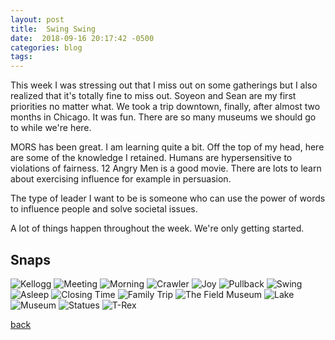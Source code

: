 ```yaml
---
layout: post
title:  Swing Swing
date:  2018-09-16 20:17:42 -0500
categories: blog 
tags: 
---
```


This week I was stressing out that I miss out on some gatherings but I also realized that it's totally fine to miss out. Soyeon and Sean are my first priorities no matter what. We took a trip downtown, finally, after almost two months in Chicago. It was fun. There are so many museums we should go to while we're here. 

MORS has been great. I am learning quite a bit. Off the top of my head, here are some of the knowledge I retained. Humans are hypersensitive to violations of fairness. 12 Angry Men is a good movie. There are lots to learn about exercising influence for example in persuasion. 

The type of leader I want to be is someone who can use the power of words to influence people and solve societal issues.

A lot of things happen throughout the week. We're only getting started.

## Snaps

![](/assets/img/1809/20180909-kellogg.jpg "Kellogg")
![](/assets/img/1809/20180909-meeting.jpg "Meeting")
![](/assets/img/1809/20180909-morning.jpg "Morning")
![](/assets/img/1809/20180910-crawler.jpg "Crawler")
![](/assets/img/1809/20180910-joy.jpg "Joy ")
![](/assets/img/1809/20180910-pullback.jpg "Pullback")
![](/assets/img/1809/20180910-swing.jpg "Swing")
![](/assets/img/1809/20180915-asleep.jpg "Asleep")
![](/assets/img/1809/20180915-closingtime.jpg "Closing Time")
![](/assets/img/1809/20180915-familytrip.jpg "Family Trip")
![](/assets/img/1809/20180915-field.jpg "The Field Museum")
![](/assets/img/1809/20180915-lake.jpg "Lake")
![](/assets/img/1809/20180915-museum.jpg "Museum")
![](/assets/img/1809/20180915-statues.jpg "Statues")
![](/assets/img/1809/20180915-trex.jpg "T-Rex")

[back](/blog)
